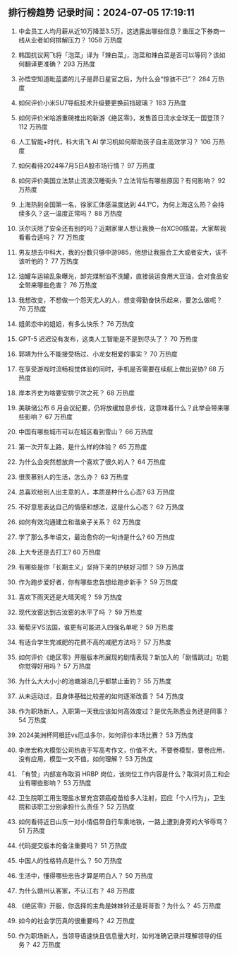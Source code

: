 
## 排行榜趋势 记录时间：2024-07-05 17:19:11
  
  1. 中金员工人均月薪从近10万降至3.5万，这透露出哪些信息？重压之下券商一线从业者如何排解压力？ 1058 万热度
    
  2. 韩国抗议网飞将「泡菜」译为「辣白菜」，泡菜和辣白菜是否可以等同？该如何翻译更准确？ 293 万热度
    
  3. 孙悟空知道毗蓝婆的儿子是昴日星官之后，为什么会“惊骇不已”？ 284 万热度
    
  4. 如何评价小米SU7导航技术升级要更换前挡玻璃？ 183 万热度
    
  5. 如何评价米哈游重磅推出的新游《绝区零》，发售首日流水全球无一国登顶？ 112 万热度
    
  6. 人工智能+时代，科大讯飞 AI 学习机如何帮助孩子自主高效学习？ 106 万热度
    
  7. 如何看待2024年7月5日A股市场行情？ 97 万热度
    
  8. 如何评价美国立法禁止流浪汉睡街头？立法背后有哪些原因？有何影响？ 92 万热度
    
  9. 上海热到全国第一名，徐家汇体感温度达到 44.1℃，为何上海这么热？会持续多久？这一温度正常吗？ 88 万热度
    
  10. 沃尔沃除了安全还有别的吗？近期家里人想让我换一台XC90插混，大家帮我看看合适吗？ 77 万热度
    
  11. 男友想去中科大，我的分数只够中游985，他想让我报合工大或者安大，该不该听他的？ 77 万热度
    
  12. 油罐车运输乱象曝光，卸完煤制油不洗罐，直接装运食用大豆油，会对食品安全带来哪些危害？ 76 万热度
    
  13. 我想改变，不想做一个怨天尤人的人，想变得勤奋快乐起来，要怎么做呢？ 76 万热度
    
  14. 姐弟恋中的姐姐，有多么快乐？ 76 万热度
    
  15. GPT-5 迟迟没有发布，这类人工智能是不是到尽头了？ 70 万热度
    
  16. 郭靖为什么不能接受杨过、小龙女相爱的事实？ 70 万热度
    
  17. 在享受游戏时流畅视觉体验的同时，手机是否需要在续航上做出妥协? 68 万热度
    
  18. 岸本齐史为啥要安排宁次之死？ 68 万热度
    
  19. 美联储公布 6 月会议纪要，仍将放缓加息步伐，这意味着什么？此举会带来哪些影响？ 67 万热度
    
  20. 中国有哪些城市可以在城区看到雪山？ 66 万热度
    
  21. 第一次开车上路，是什么样的体验？ 65 万热度
    
  22. 为什么会突然想放弃一个喜欢了很久的人？ 64 万热度
    
  23. 很羡慕别人的生活，怎么办？ 63 万热度
    
  24. 总喜欢给别人出主意的人，本质是种什么心态? 63 万热度
    
  25. 不好意思表达自己的情感和想法，这是什么心态？ 62 万热度
    
  26. 如何有效沟通建立和谐亲子关系？ 62 万热度
    
  27. 学了那么多年语文，最治愈你的一句诗是什么? 60 万热度
    
  28. 上大专还是去打工? 60 万热度
    
  29. 有哪些是你「长期主义」坚持下来的护肤好习惯？ 59 万热度
    
  30. 作为跑步爱好者，你有哪些忠告想给跑步新手？ 59 万热度
    
  31. 喜欢下雨天还是大晴天呢？ 59 万热度
    
  32. 现代汝窑达到古汝窑的水平了吗 ？ 59 万热度
    
  33. 葡萄牙VS法国，谁更有可能进入四强名单呢？ 59 万热度
    
  34. 有适合学生党减肥的花费不高的减肥方法吗？ 57 万热度
    
  35. 如何评价《绝区零》开服版本所展现的剧情表现？新加入的「剧情跳过」功能你觉得好用吗？ 57 万热度
    
  36. 为什么大大小小的池塘湖泊几乎都禁止垂钓？ 55 万热度
    
  37. 从未运动过，且身体基础比较差的如何逐渐改善？ 54 万热度
    
  38. 作为职场新人，入职第一天我应该如何高效度过？是优先熟悉业务还是同事？ 54 万热度
    
  39. 2024美洲杯阿根廷vs厄瓜多尔，如何评价本场比赛？ 53 万热度
    
  40. 李彦宏称大模型公司热衷于写高考作文，价值不大，不要卷模型，要卷应用，没有应用，模型一文不值，如何理解？ 53 万热度
    
  41. 「有赞」内部宣布取消 HRBP 岗位，该岗位工作内容是什么？取消对员工和企业有哪些影响？ 53 万热度
    
  42. 卫生院职工用生理盐水冒充宫颈癌疫苗给多人注射，回应「个人行为」，卫生院和该职工分别承担什么责任？ 52 万热度
    
  43. 如何看待近日山东一对小情侣带自行车乘地铁，一路上遭到身旁的大爷辱骂？ 51 万热度
    
  44. 代码提交版本的备注重要吗？ 51 万热度
    
  45. 中国人的性格特点是什么？ 50 万热度
    
  46. 生活中，懂得哪些忠告才算是明白人？ 50 万热度
    
  47. 为什么赣州认客家，不认江右？ 48 万热度
    
  48. 《绝区零》开服，你选择的主角是妹妹铃还是哥哥哲？为什么？ 45 万热度
    
  49. 如今的社会学历真的很重要吗？ 42 万热度
    
  50. 作为职场新人，当领导语速快且信息量大时，如何准确记录并理解领导的任务？ 42 万热度
    